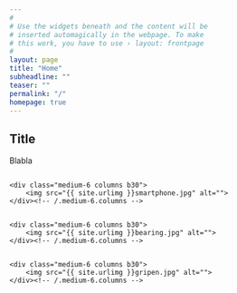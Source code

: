 ```yaml
---
#
# Use the widgets beneath and the content will be
# inserted automagically in the webpage. To make
# this work, you have to use › layout: frontpage
#
layout: page
title: "Home"
subheadline: ""
teaser: ""
permalink: "/"
homepage: true
---
```


## Title
Blabla

<!--more-->

<div class="row t60">
    <div class="medium-6 columns b30">
        <img src="{{ site.urlimg }}turbine.jpg" alt="">
    </div><!-- /.medium-6.columns -->

    <div class="medium-6 columns b30">
        <img src="{{ site.urlimg }}smartphone.jpg" alt="">
    </div><!-- /.medium-6.columns -->
    
    
    <div class="medium-6 columns b30">
        <img src="{{ site.urlimg }}bearing.jpg" alt="">
    </div><!-- /.medium-6.columns -->
    
    
    <div class="medium-6 columns b30">
        <img src="{{ site.urlimg }}gripen.jpg" alt="">
    </div><!-- /.medium-6.columns -->
</div><!-- /.row -->